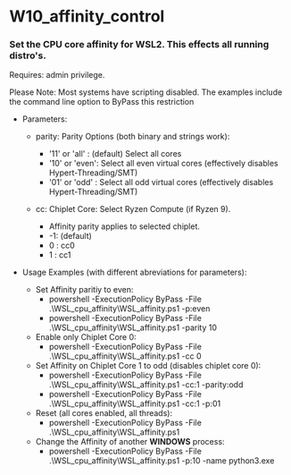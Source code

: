 # W10_affinity_control
### Set the CPU core affinity for WSL2.  This effects all running distro's.

Requires: admin privilege.  

Please Note: Most systems have scripting disabled. The examples include the command line option to ByPass this restriction

* Parameters:
    * parity: Parity Options (both binary and strings work):  
        * '11' or 'all' : (default) Select all cores  
        * '10' or 'even': Select all even virtual cores (effectively disables Hypert-Threading/SMT)  
        * '01' or 'odd' : Select all odd virtual cores (effectively disables Hypert-Threading/SMT)  
    
    * cc: Chiplet Core: Select Ryzen Compute (if Ryzen 9).   
        * Affinity parity applies to selected chiplet.  
        * -1: (default)   
        * 0 : cc0  
        * 1 : cc1  
  

* Usage Examples (with different abreviations for parameters):
    * Set Affinity paritiy to even:
        * powershell -ExecutionPolicy ByPass -File .\WSL_cpu_affinity\WSL_affinity.ps1 -p:even
        * powershell -ExecutionPolicy ByPass -File .\WSL_cpu_affinity\WSL_affinity.ps1 -parity 10
    * Enable only Chiplet Core 0:
        * powershell -ExecutionPolicy ByPass -File .\WSL_cpu_affinity\WSL_affinity.ps1 -cc 0
    * Set Affinity on Chiplet Core 1 to odd (disables chiplet core 0):
        * powershell -ExecutionPolicy ByPass -File .\WSL_cpu_affinity\WSL_affinity.ps1 -cc:1 -parity:odd
        * powershell -ExecutionPolicy ByPass -File .\WSL_cpu_affinity\WSL_affinity.ps1 -cc:1 -p:01
    * Reset (all cores enabled, all threads):
        * powershell -ExecutionPolicy ByPass -File .\WSL_cpu_affinity\WSL_affinity.ps1
    * Change the Affinity of another **WINDOWS** process:
        * powershell -ExecutionPolicy ByPass -File .\WSL_cpu_affinity\WSL_affinity.ps1 -p:10 -name python3.exe

